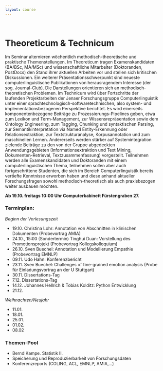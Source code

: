 ```yaml
---
layout: course
---
```


<br>

# Theoreticum & Technicum
Im Seminar alternieren wöchentlich methodisch-theoretische und praktische Themenstellungen. Im Theoreticum tragen Examenskandidaten (BA/BSc, MA/MSc) und wissenschaftliche Mitarbeiter (Doktoranden, PostDocs) den Stand ihrer aktuellen Arbeiten vor und stellen sich kritischen Diskussionen. Ein weiterer Präsentationsschwerpunkt sind neueste computerlinguistische Publikationen von herausragendem Interesse (der sog. Journal-Club). Die Darstellungen orientieren sich an methodisch-theoretischen Problemen.
Im Technicum wird über Fortschritte der laufenden Projektarbeiten der Jenaer Forschungsgruppe Computerlinguistik unter einer sprachtechnologisch-softwaretechnischen, also system- und implementationsbezogenen Perspektive berichtet. Es wird einerseits komponentenbezogene Beiträge zu Prozessierungs-Pipelines geben, etwa zum Lexikon und Term-Management, zur Wissensrepräsentation sowie dem Ontology Engineering, zum Tagging, Chunking und syntaktischen Parsing, zur Semantikinterpretation via Named Entity-Erkennung oder Relationsextraktion, zur Textstrukturanalyse, Korpusannotation und zum maschinellen Lernen. Andererseits werden stärker auf Systemintegration zielende Beiträge zu den von der Gruppe abgedeckten Anwendungsgebieten (Informationsextraktion und Text Mining, Dokumenten-Retrieval, Textzusammenfassung) vorgestellt.
Teilnehmen werden alle Examenskandidaten und Doktoranden mit einem computerlinguistischen Thema, teilnehmen sollen aber auch fortgeschrittene Studenten, die sich im Bereich Computerlinguistik bereits vertiefte Kenntnisse erworben haben und diese anhand aktueller Forschungsfragen sowohl methodisch-theoretisch als auch praxisbezogen weiter ausbauen möchten.

**Ab 19.10. freitags 10:00 Uhr Computerkabinett Fürstengraben 27.**

### Terminplan:

*Beginn der Vorlesungszeit*

* 19.10. Christina Lohr: Annotation von Abschnitten in klinischen Dokumenten (Probevortrag AMIA)
* 24.10., 15:00 (Sondertermin) Tinghui Duan: Vorstellung des Promotionsprojekt (Probevortrag Kollegskolloquium)
* 26.10. Sven Buechel: Annotation und Modellierung Empathie (Probevortrag EMNLP)
* 09.11. Udo Hahn: Konferenzbericht
* 23.11. Sven Buechel: Challenges of fine-grained emotion analysis (Probe für Einladungsvortrag an der U Stuttgart)
* 30.11. Dissertations-Tag
* 7.12. Dissertations-Tag
* 14.12. Johannes Hellrich & Tobias Kolditz: Python Entwicklung
* 21.12.

*Weihnachten/Neujahr*

* 11.01.
* 18.01.
* 25.01.
* 01.02.
* 08.02

### Themen-Pool
* Bernd Kampe. Statistik II.
* Speicherung und Reproduzierbarkeit von Forschungsdaten
* Konferenzreports (COLING, ACL, EMNLP, AMIA,...)

